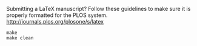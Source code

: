 
Submitting a LaTeX manuscript? 
Follow these guidelines to make sure it is properly formatted 
for the PLOS system.
http://journals.plos.org/plosone/s/latex



```
make
make clean
```


